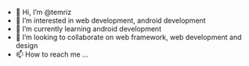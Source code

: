 - 👋 Hi, I’m @temriz
- 👀 I’m interested in web development, android development
- 🌱 I’m currently learning android development
- 💞️ I’m looking to collaborate on web framework, web development and design
- 📫 How to reach me ...

<!---
temriz/temriz is a ✨ special ✨ repository because its `README.md` (this file) appears on your GitHub profile.
You can click the Preview link to take a look at your changes.
--->
